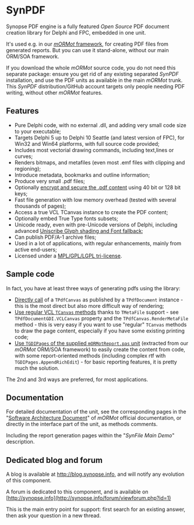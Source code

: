 SynPDF
======

Synopse PDF engine is a fully featured *Open Source* PDF document creation library for Delphi and FPC, embedded in one unit.

It's used e.g. in our [*mORMot* framework](https://github.com/synopse/mORMot), for creating PDF files from generated reports. 
But you can use it stand-alone, without our main ORM/SOA framework.

If you download the whole *mORMot* source code, you do not need this separate package: ensure you get rid of any existing separated *SynPDF* installation, and use the PDF units as available in the main *mORMot* trunk.
This *SynPDF* distribution/GitHub account targets only people needing PDF writing, without other *mORMot* features.

Features
--------

  * Pure Delphi code, with no external .dll, and adding very small code size to your executable;
  * Targets Delphi 5 up to Delphi 10 Seattle (and latest version of FPC), for Win32 and Win64 platforms, with full source code provided;
  * Includes most vectorial drawing commands, including text,lines or curves;
  * Renders bitmaps, and metafiles (even most .emf files with clipping and regioning);
  * Introduce metadata, bookmarks and outline information;
  * Produce very small .pdf files;
  * Optionally [encrypt and secure the .pdf content](http://blog.synopse.info/post/2013/06/19/SynPDF-now-implements-40-bit-and-128-bit-security) using 40 bit or 128 bit keys;
  * Fast file generation with low memory overhead (tested with several thousands of pages);
  * Access a true VCL TCanvas instance to create the PDF content;
  * Optionally embed True Type fonts subsets;
  * Unicode ready, even with pre-Unicode versions of Delphi, including advanced [Uniscribe Glyph shading and Font fallback](http://blog.synopse.info/tag/Uniscribe);
  * Can publish PDF/A-1 archive files;
  * Used in a lot of applications, with regular enhancements, mainly from active end-users;
  * Licensed under a [MPL/GPL/LGPL tri-license](http://synopse.info/forum/viewtopic.php?id=27).

Sample code
-----------

In fact, you have at least three ways of generating pdfs using the library:
  * [Directly call](http://synopse.info/forum/viewtopic.php?pid=370#p370) of a `TPdfCanvas` as published by a `TPdfDocument` instance - this is the most direct but also more difficult way of rendering;
  * [Use regular VCL `TCanvas` methods](http://synopse.info/forum/viewtopic.php?pid=1909#p1909) thanks to `TMetaFile` support - see `TPdfDocumentGDI.VCLCanvas` property and the `TPdfCanvas.RenderMetaFile` method - this is very easy if you want to use "regular" `TCanvas` methods to draw the page content, especially if you have some existing printing code;
  * [Use `TGDIPages` of the supplied `mORMotReport.pas` unit](http://blog.synopse.info/post/2010/06/30/Making-report-from-code) (extracted from our *mORMot* ORM/SOA framework) to easily create the content from code, with some report-oriented methods (including complex rtf with `TGDIPages.AppendRichEdit`) - for basic reporting features, it is pretty much the solution.

The 2nd and 3rd ways are preferred, for most applications.

Documentation
-------------

For detailed documentation of the unit, see the corresponding pages in the "[Software Architecture Document](http://synopse.info/fossil/wiki?name=Downloads)" of *mORMot* official documentation, or directly in the interface part of the unit, as methods comments. 

Including the report generation pages within the "*SynFile Main Demo*" description.

Dedicated blog and forum
------------------------

A blog is available at http://blog.synopse.info, and will notify any evolution of this component.

A forum is dedicated to this component, and is available on [http://synopse.info](http://synopse.info/forum/viewforum.php?id=1)

This is the main entry point for support: first search for an existing answer, then ask your question in a new thread.

